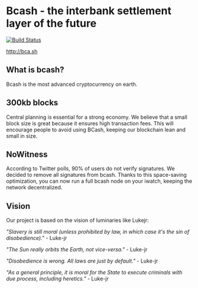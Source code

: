 Bcash - the  interbank settlement layer of the future
=============

[![Build Status](https://travis-ci.org/bitcoin/bitcoin.svg?branch=master)](https://travis-ci.org/bitcoin/bitcoin)

http://bca.sh

What is bcash?
----------------

Bcash is the most advanced cryptocurrency on earth.


300kb blocks
------------

Central planning is essential for a strong economy. We believe that a small block size is great because it ensures high transaction fees. This will encourage people to avoid using BCash, keeping our blockchain lean and small in size. 

NoWitness
---------

According to Twitter polls, 90% of users do not verify signatures. We decided to remove all signatures from bcash. Thanks to this space-saving optimization, you can now run a full bcash node on your iwatch, keeping the network decentralized.


Vision
------

Our project is based on the vision of luminaries like Lukejr:

*"Slavery is still moral (unless prohibited by law, in which case it's the sin of disobedience)."* - Luke-jr

*"The Sun really orbits the Earth, not vice-versa."* - Luke-jr

*"Disobedience is wrong. All laws are just by default."* - Luke-jr 

*"As a general principle, it is moral for the State to execute criminals with due process, including heretics."* - Luke-jr

